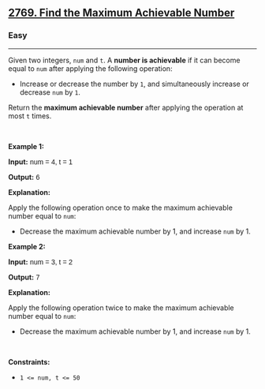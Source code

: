 <h2><a href="https://leetcode.com/problems/find-the-maximum-achievable-number/">2769. Find the Maximum Achievable Number</a></h2><h3>Easy</h3><hr><div><p>Given two integers, <code style="font-family: monospace, Bangla365, sans-serif;">num</code> and <code style="font-family: monospace, Bangla365, sans-serif;">t</code>. A <strong>number is achievable</strong> if it can become equal to <code style="font-family: monospace, Bangla365, sans-serif;">num</code> after applying the following operation:</p>

<ul>
	<li>Increase or decrease the number by <code style="font-family: monospace, Bangla365, sans-serif;">1</code>, and simultaneously increase or decrease <code style="font-family: monospace, Bangla365, sans-serif;">num</code> by <code style="font-family: monospace, Bangla365, sans-serif;">1</code>.</li>
</ul>

<p>Return the <strong>maximum achievable number</strong> after applying the operation at most <code style="font-family: monospace, Bangla365, sans-serif;">t</code> times.</p>

<p>&nbsp;</p>
<p><strong class="example">Example 1:</strong></p>

<div class="example-block">
<p><strong>Input:</strong> <span class="example-io" style="font-family: Menlo, Bangla365, sans-serif;">num = 4, t = 1</span></p>

<p><strong>Output:</strong> <span class="example-io" style="font-family: Menlo, Bangla365, sans-serif;">6</span></p>

<p><strong>Explanation:</strong></p>

<p>Apply the following operation once to make the maximum achievable number equal to <code style="font-family: monospace, Bangla365, sans-serif;">num</code>:</p>

<ul>
	<li>Decrease the maximum achievable number by 1, and increase <code style="font-family: monospace, Bangla365, sans-serif;">num</code> by 1.</li>
</ul>
</div>

<p><strong class="example">Example 2:</strong></p>

<div class="example-block">
<p><strong>Input:</strong> <span class="example-io" style="font-family: Menlo, Bangla365, sans-serif;">num = 3, t = 2</span></p>

<p><strong>Output:</strong> <span class="example-io" style="font-family: Menlo, Bangla365, sans-serif;">7</span></p>

<p><strong>Explanation:</strong></p>

<p>Apply the following operation twice to make the maximum achievable number equal to <code style="font-family: monospace, Bangla365, sans-serif;">num</code>:</p>

<ul>
	<li>Decrease the maximum achievable number by 1, and increase <code style="font-family: monospace, Bangla365, sans-serif;">num</code> by 1.</li>
</ul>
</div>

<p>&nbsp;</p>
<p><strong>Constraints:</strong></p>

<ul>
	<li><code style="font-family: monospace, Bangla365, sans-serif;">1 &lt;= num, t&nbsp;&lt;= 50</code></li>
</ul>
</div>